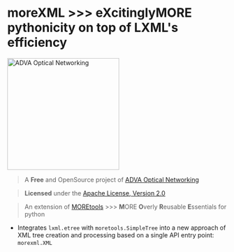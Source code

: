 moreXML >>> eXcitinglyMORE pythonicity on top of LXML's efficiency
==================================================================

<a href="https://advaoptical.com">
  <img
    alt="ADVA Optical Networking"
    src="https://www.advaoptical.com/-/media/adva-main-site/logo.ashx"
    width="256"
    >
</a>

> A **Free** and OpenSource project of [ADVA Optical Networking][advaoptical]

[advaoptical]: https://advaoptical.com

> **Licensed** under the [Apache License, Version 2.0][license]

[license]: http://www.apache.org/licenses/LICENSE-2.0

> An extension of [MOREtools][moretools] >>> **M**ORE **O**verly **R**eusable
> **E**ssentials for python

[moretools]: https://github.com/zimmermanncode/moretools

* Integrates `lxml.etree` with `moretools.SimpleTree` into a new approach of
  XML tree creation and processing based on a single API entry point:
  `morexml.XML` 
